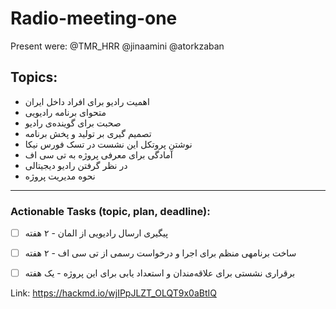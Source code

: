# Radio-meeting-one

Present were: 
@TMR_HRR @jinaamini @atorkzaban 


## Topics: 
* اهمیت رادیو برای افراد داخل ایران
* متحوای برنامه رادیویی
* صحبت برای گوینده‌ی رادیو
* تصمیم گیری بر تولید و پخش برنامه
* نوشتن پروتکل این نشست در تسک فورس نیکا 
* آمادگی برای معرفی پروژه به تی سی اف
* در نظر گرفتن رادیو دیجیتالی 
* نحوه مدیریت پروژه


---
### Actionable Tasks (topic, plan, deadline):
* [ ] پیگیری ارسال رادیویی از المان - ۲ هفته 
* [ ] ساخت برنامهی‌ منظم برای اجرا و درخواست رسمی از تی سی اف - ۲ هفته  
* [ ] برقراری نشستی برای علاقه‌مندان و استعداد یابی برای این پروژه - یک هفته





Link: https://hackmd.io/wjIPpJLZT_OLQT9x0aBtIQ
